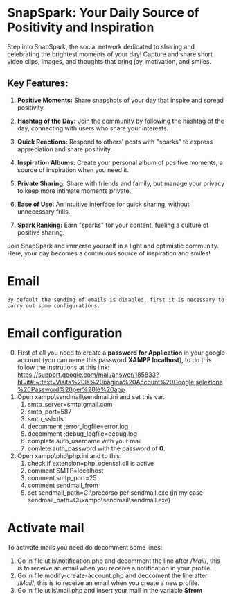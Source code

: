 # SnapSpark: Your Daily Source of Positivity and Inspiration

Step into SnapSpark, the social network dedicated to sharing and celebrating the brightest moments of your day! Capture and share short video clips, images, and thoughts that bring joy, motivation, and smiles.

## Key Features:

1. **Positive Moments:** Share snapshots of your day that inspire and spread positivity.
  
2. **Hashtag of the Day:** Join the community by following the hashtag of the day, connecting with users who share your interests.

3. **Quick Reactions:** Respond to others' posts with "sparks" to express appreciation and share positivity.

4. **Inspiration Albums:** Create your personal album of positive moments, a source of inspiration when you need it.

5. **Private Sharing:** Share with friends and family, but manage your privacy to keep more intimate moments private.

6. **Ease of Use:** An intuitive interface for quick sharing, without unnecessary frills.

7. **Spark Ranking:** Earn "sparks" for your content, fueling a culture of positive sharing.

Join SnapSpark and immerse yourself in a light and optimistic community. Here, your day becomes a continuous source of inspiration and smiles!

# Email
    By default the sending of emails is disabled, first it is necessary to carry out some configurations.

# Email configuration
0. First of all you need to create a **password for Application** in your google account (you can name this password **XAMPP localhost**), to do this follow the instrutions at this link:
    https://support.google.com/mail/answer/185833?hl=it#:~:text=Visita%20la%20pagina%20Account%20Google,seleziona%20Password%20per%20le%20app
1. Open xampp\sendmail\sendmail.ini and set this var.
    1. smtp_server=smtp.gmail.com
    2. smtp_port=587
    3. smtp_ssl=tls
    4. decomment ;error_logfile=error.log
    5. decomment ;debug_logfile=debug.log
    6. complete auth_username with your mail
    7. comlete auth_password with the password of **0.**
2. Open xampp\php\php.ini and to this:
    1. check if extension=php_openssl.dll is active
    2. comment SMTP=localhost
    3. comment smtp_port=25
    4. comment sendmail_from 
    5. set sendmail_path=C:\precorso per sendmail.exe (in my case sendmail_path=C:\xampp\sendmail\sendmail.exe)

# Activate mail
To activate mails you need do decomment some lines:
1. Go in file utils\notification.php and decomment the line after /*Mail*/, this is to receive an email when you receive a notification in your profile.
2. Go in file modify-create-account.php and deccoment the line after /*Mail*/, this is to receive an email when you create a new profile.
3. Go in file utils\mail.php and insert your mail in the variable **$from**